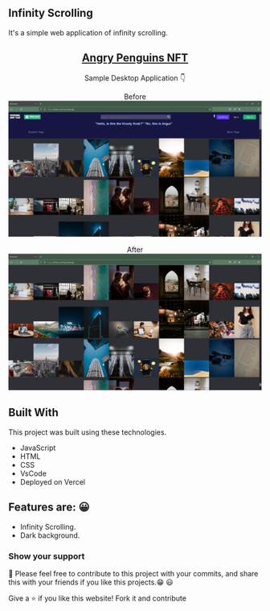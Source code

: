 ## Infinity Scrolling

It's a simple web application of infinity scrolling.

<h2 align="center">
  <a href="https://infinity-scrolling.vercel.app" target="_blank">Angry Penguins NFT</a>
</h2>

<p align="center">
  Sample Desktop Application 👇
</p>

<p align="center">Before
<img src="./image.png">
</p>

<p align="center">After
<img src="./after.png">
</p>

## Built With

This project was built using these technologies.

- JavaScript
- HTML
- CSS
- VsCode
- Deployed on Vercel

## Features are: 😀

- Infinity Scrolling.
- Dark background.

### Show your support

📌 Please feel free to contribute to this project with your commits, and share this with your friends if you like this projects.😁 😃

Give a ⭐ if you like this website! Fork it and contribute
